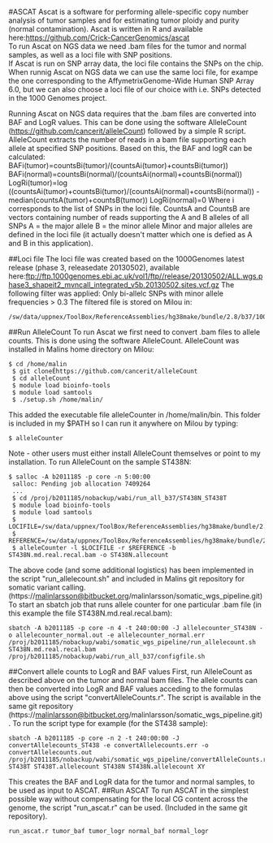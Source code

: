 #ASCAT
Ascat is a software for performing allele-specific copy number analysis of tumor samples and for estimating tumor ploidy and purity (normal contamination). Ascat is written in R and available here:https://github.com/Crick-CancerGenomics/ascat  
To run Ascat on NGS data we need .bam files for the tumor and normal samples, as well as a loci file with SNP positions.  
If Ascat is run on SNP array data, the loci file contains the SNPs on the chip. When runnig Ascat on NGS data we can use the same loci file, for exampe the one corresponding to the AffymetrixGenome-Wide Human SNP Array 6.0, but we can also choose a loci file of our choice with i.e. SNPs detected in the 1000 Genomes project.  
  
Running Ascat on NGS data requires that the .bam files are converted into BAF and LogR values. This can be done using the software AlleleCount (https://github.com/cancerit/alleleCount) followed by a simple R script. AlleleCount extracts the number of reads in a bam file supporting each allele at specified SNP positions. Based on this, the BAF and logR can be calculated:   
BAFi(tumor)=countsBi(tumor)/(countsAi(tumor)+countsBi(tumor))
BAFi(normal)=countsBi(normal)/(countsAi(normal)+countsBi(normal))
LogRi(tumor)=log ((countsAi(tumor)+countsBi(tumor)/(countsAi(normal)+countsBi(normal)) - median(countsA(tumor)+countsB(tumor))
LogRi(normal)=0
Where i corresponds to the list of SNPs in the loci file. 
CountsA and CountsB are vectors containing number of reads supporting the A and B alleles of all SNPs 
A = the major allele 
B = the minor allele 
Minor and major alleles are defined in the loci file (it actually doesn't matter which one is defied as A and B in this application). 
  
##Loci file
The loci file was created based on the 1000Genomes latest release (phase 3, releasedate 20130502), available here:ftp://ftp.1000genomes.ebi.ac.uk/vol1/ftp//release/20130502/ALL.wgs.phase3_shapeit2_mvncall_integrated_v5b.20130502.sites.vcf.gz
The following filter was applied: Only bi-allelc SNPs with minor allele frequencies > 0.3
The filtered file is stored on Milou in:
```
/sw/data/uppnex/ToolBox/ReferenceAssemblies/hg38make/bundle/2.8/b37/1000G_phase3_20130502_SNP_maf0.3.loci
```
##Run AlleleCount
To run Ascat we first need to convert .bam files to allele counts. This is done using the software AlleleCount. 
AlleleCount was installed in Malins home directory on Milou:
```
$ cd /home/malin
 $ git cloneÊhttps://github.com/cancerit/alleleCount
 $ cd alleleCount
 $ module load bioinfo-tools
 $ module load samtools
 $ ./setup.sh /home/malin/
 ```
This added the executable file alleleCounter in /home/malin/bin. This folder is included in my $PATH so I can run it anywhere on Milou by typing:
```
$ alleleCounter
```
Note - other users must either install AlleleCount themselves or point to my installation.
To run AlleleCount on the sample ST438N:
```
$ salloc -A b2011185 -p core -n 5:00:00
 salloc: Pending job allocation 7409264
 ...
 $ cd /proj/b2011185/nobackup/wabi/run_all_b37/ST438N_ST438T
 $ module load bioinfo-tools
 $ module load samtools
 $ LOCIFILE=/sw/data/uppnex/ToolBox/ReferenceAssemblies/hg38make/bundle/2.8/b37/1000G_phase3_20130502_SNP_maf0.01.loci
 $ REFERENCE=/sw/data/uppnex/ToolBox/ReferenceAssemblies/hg38make/bundle/2.8/b37/human_g1k_v37.fasta
 $ alleleCounter -l $LOCIFILE -r $REFERENCE -b ST438N.md.real.recal.bam -o ST438N.allecount
```
The above code (and some additional logistics) has been implemented in the script "run_allelecount.sh" and included in Malins git repository for somatic variant calling. (https://malinlarsson@bitbucket.org/malinlarsson/somatic_wgs_pipeline.git)
To start an sbatch job that runs allele counter for one particular .bam file (in this example the file ST438N.md.real.recal.bam):
```
sbatch -A b2011185 -p core -n 4 -t 240:00:00 -J allelecounter_ST438N -o allelecounter_normal.out -e allelecounter_normal.err /proj/b2011185/nobackup/wabi/somatic_wgs_pipeline/run_allelecount.sh ST438N.md.real.recal.bam /proj/b2011185/nobackup/wabi/run_all_b37/configfile.sh
```
##Convert allele counts to LogR and BAF values
First, run AlleleCount as described above on the tumor and normal bam files.
The allele counts can then be converted into LogR and BAF values acceding to the formulas above using the script "convertAlleleCounts.r". The script is available in the same git repository (https://malinlarsson@bitbucket.org/malinlarsson/somatic_wgs_pipeline.git). To run the script type for example (for the ST438 sample):
```
sbatch -A b2011185 -p core -n 2 -t 240:00:00 -J convertAllelecounts_ST438 -e convertAllelecounts.err -o convertAllelecounts.out /proj/b2011185/nobackup/wabi/somatic_wgs_pipeline/convertAlleleCounts.r ST438T ST438T.allelecount ST438N ST438N.allelecount XY
```
This creates the BAF and LogR data for the tumor and normal samples, to be used as input to ASCAT.
##Run ASCAT
To run ASCAT in the simplest possible way without compensating for the local CG content across the genome, the script "run_ascat.r" can be used. (Included in the same git repository).
```
run_ascat.r tumor_baf tumor_logr normal_baf normal_logr
```
